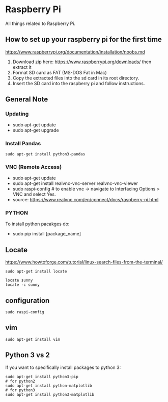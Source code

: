 # Raspberry Pi

All things related to Raspberry Pi. 

## How to set up your raspberry pi for the first time 

https://www.raspberrypi.org/documentation/installation/noobs.md

1. Download zip here: https://www.raspberrypi.org/downloads/ then extract it 
2. Format SD card as FAT (MS-DOS Fat in Mac)
3. Copy the extracted files into the sd card in its root directory. 
4. Insert the SD card into the raspberry pi and follow instructions. 

## General Note 

### Updating  

- sudo apt-get update
- sudo apt-get upgrade

### Install Pandas 

```
sudo apt-get install python3-pandas
```

### VNC (Remote Access)
- sudo apt-get update 
- sudo apt-get install realvnc-vnc-server realvnc-vnc-viewer
- sudo raspi-config # to enable vnc -> navigate to Interfacing Options > VNC and select Yes.
- source: https://www.realvnc.com/en/connect/docs/raspberry-pi.html

### PYTHON 
To install python pacakges do: 

- sudo pip install [package_name]


## Locate 

https://www.howtoforge.com/tutorial/linux-search-files-from-the-terminal/

```
sudo apt-get install locate

locate sunny
locate -c sunny
```

## configuration 

```
sudo raspi-config
```

## vim 

```
sudo apt-get install vim 
```

## Python 3 vs 2 

If you want to specifically install packages to python 3: 

```
sudo apt-get install python3-pip
# for python2 
sudo apt-get install python-matplotlib
# for python3 
sudo apt-get install python3-matplotlib
```